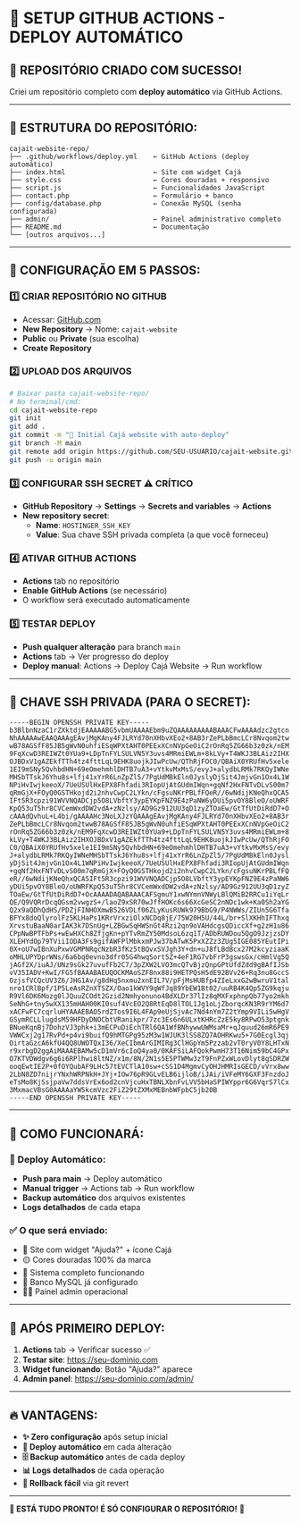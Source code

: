 # 🤖 SETUP GITHUB ACTIONS - DEPLOY AUTOMÁTICO

## 🎯 **REPOSITÓRIO CRIADO COM SUCESSO!**

Criei um repositório completo com **deploy automático** via GitHub Actions.

---

## 📁 **ESTRUTURA DO REPOSITÓRIO:**

```
cajait-website-repo/
├── .github/workflows/deploy.yml    ← GitHub Actions (deploy automático)
├── index.html                      ← Site com widget Cajá
├── style.css                       ← Cores douradas + responsivo
├── script.js                       ← Funcionalidades JavaScript
├── contact.php                     ← Formulário + banco
├── config/database.php             ← Conexão MySQL (senha configurada)
├── admin/                          ← Painel administrativo completo
├── README.md                       ← Documentação
└── [outros arquivos...]
```

---

## 🚀 **CONFIGURAÇÃO EM 5 PASSOS:**

### **1️⃣ CRIAR REPOSITÓRIO NO GITHUB**
- Acessar: [GitHub.com](https://github.com) 
- **New Repository** → Nome: `cajait-website`
- **Public** ou **Private** (sua escolha)
- **Create Repository**

### **2️⃣ UPLOAD DOS ARQUIVOS**
```bash
# Baixar pasta cajait-website-repo/
# No terminal/cmd:
cd cajait-website-repo
git init
git add .
git commit -m "🥭 Initial Cajá website with auto-deploy"
git branch -M main
git remote add origin https://github.com/SEU-USUARIO/cajait-website.git
git push -u origin main
```

### **3️⃣ CONFIGURAR SSH SECRET** ⚠️ **CRÍTICO**
- **GitHub Repository** → **Settings** → **Secrets and variables** → **Actions**
- **New repository secret**:
  - **Name**: `HOSTINGER_SSH_KEY`
  - **Value**: Sua chave SSH privada completa (a que você forneceu)

### **4️⃣ ATIVAR GITHUB ACTIONS**
- **Actions** tab no repositório
- **Enable GitHub Actions** (se necessário)
- O workflow será executado automaticamente

### **5️⃣ TESTAR DEPLOY**
- **Push qualquer alteração** para branch `main`
- **Actions** tab → Ver progresso do deploy
- **Deploy manual**: Actions → Deploy Cajá Website → Run workflow

---

## 🔑 **CHAVE SSH PRIVADA (PARA O SECRET):**

```
-----BEGIN OPENSSH PRIVATE KEY-----
b3BlbnNzaC1rZXktdjEAAAAABG5vbmUAAAAEbm9uZQAAAAAAAAABAAACFwAAAAdzc2gtcn
NhAAAAAwEAAQAAAgEAvjMgKAny4FJLRYd70nXHbvXEo2+8AB3rZePLbBmcLCr8Nvqom2tw
wB78AGSfF85JB5gWvN0uhfiESqWPXtAHT0PEExXCnNVpGeOiC2rOnRq5ZG66b3z0zk/nEM
9FqXcwD3REIWZt0YUa9+LDpTnFYLSULVN5Y3uvs4MRmiEWLm+8kLVy+T4WKJ3BLAiz2IHX
OJBDxV1gAZEkfTTh4tz4fttLqL9EHK8uojkJIwPcUw/QThRjFOC0/QBAiX0YRUfHv5xele
1EI9mSNy5QvhbdHN+69eOmehmhlDHTB7uA3+vYtkvMxMsS/evyJ+alydbLRMk7RKQyIWNe
MHSbTTskJ6Yhu8s+lfj41xYrR6LnZpZl5/7PgUdMBkEln0JyslyDjSit4JmjvGn1Ox4L1W
NPiHvIwjkeeoX/7UeUSUlHxEPX8Fhfadi3RIopUjAtGUdmIWqn+gqNf2HxFNTvDLvS00m7
qRmGjX+FOyQ0GSTHkojd2i2nhvCwpC2LYkn/cFgsuNKrPBLfFQeR//6wNdijKNeQhxQCA5
IFt5R3cpzi91WVVNQADCjp5O8LVbftY3ypEYKpFNZ9E4zPaNW6yDUi5pvOY8BleO/oUWRF
KpQ53uT5hr8CVCemWxdDW2vdA+zNzlsy/AD9Gz912UU3qD1zyZTOaEw/GtTfUtDiRdD7+O
cAAAdQvhuL+L4bi/gAAAAHc3NoLXJzYQAAAgEAvjMgKAny4FJLRYd70nXHbvXEo2+8AB3r
ZePLbBmcLCr8Nvqom2twwB78AGSfF85JB5gWvN0uhfiESqWPXtAHT0PEExXCnNVpGeOiC2
rOnRq5ZG66b3z0zk/nEM9FqXcwD3REIWZt0YUa9+LDpTnFYLSULVN5Y3uvs4MRmiEWLm+8
kLVy+T4WKJ3BLAiz2IHXOJBDxV1gAZEkfTTh4tz4fttLqL9EHK8uojkJIwPcUw/QThRjFO
C0/QBAiX0YRUfHv5xele1EI9mSNy5QvhbdHN+69eOmehmhlDHTB7uA3+vYtkvMxMsS/evy
J+alydbLRMk7RKQyIWNeMHSbTTskJ6Yhu8s+lfj41xYrR6LnZpZl5/7PgUdMBkEln0Jysl
yDjSit4JmjvGn1Ox4L1WNPiHvIwjkeeoX/7UeUSUlHxEPX8Fhfadi3RIopUjAtGUdmIWqn
+gqNf2HxFNTvDLvS00m7qRmGjX+FOyQ0GSTHkojd2i2nhvCwpC2LYkn/cFgsuNKrPBLfFQ
eR//6wNdijKNeQhxQCA5IFt5R3cpzi91WVVNQADCjp5O8LVbftY3ypEYKpFNZ9E4zPaNW6
yDUi5pvOY8BleO/oUWRFKpQ53uT5hr8CVCemWxdDW2vdA+zNzlsy/AD9Gz912UU3qD1zyZ
TOaEw/GtTfUtDiRdD7+OcAAAADAQABAAACAFSgmuY1xwNYmnVNWyLBlQMiB2RRCu1iYqLr
QE/Q9VQRrDcqQGsm2vwgzS+/laoZ9xSR70wJffHOKc6s66XcGeSC2nNDc1wk+Ka0Sh2aYG
Q2x9aQDhQdHS/PDZjFINHOXmwB526VDLf06ZLyKusRUWk979BbG9/P4NWWs/ZIUn5G6Tfa
BFYx8doQlyrolFz5KLHaPs1KRrVrxziOlxNCDq8jE/75W20H5U/44L/br+SlXKHhIFThxq
XrvstuBaaN0arIAK3k7DSnUg+LZBGwSqHWSnGt4Rzi2qn9oVAHdcgsQDiccXf+g2zH1u86
CPpNwBPTFbPs+wEwHXCh8ZfjgKn+pYTvRmZY50MdsoL6zq1T/ADbRUWDou5QgO9JzjzsDY
XLEHYdOp79TViiIODA3Fs9gifAWFPlMbkxmPJw37bATwK5PxXZZz3ZUg5IGE085YEutIPi
0X+oU7wIBnXuPxwVGMPNRqcNzbR3fKz5tBQvxSVJgh3Y+dn+uJ8fLBdBcx27M2kcyziaaK
oMHLUPYDprWNs/6a6bq0evno3dfr05G4hwqSortSZ+4eF1RG7vbFrP3gswsGx/cHmlVg5Q
jAGf2X/iuAJ/UNz9sGk27uvufFb2C7/3pZXW2LVO3mcQTvBjzQnpGPtUfdZdd9gBAfIJSb
vV35IADV+KwI/FG5fBAAABAEUQOCKMAoSZF8nx88i9HETPQsH5dE92BVv26+Rq3nu8GccS
OzjsfVCQcUV3Z6/JHG1Av/g8dHq5nxmu2xnEIL7V/pFjMsHUBfp4ZIeLxxG2wBwruV1tal
nro1CRlBpf/1P5LeAsRZnXTSZX/Oao1kWVY9qWfJq89YbEW1Bt02/uuRB4K4Qp5ZG9kqju
R9Vl6DK6Mozg0lJQuuZCOdt2Gzid2Nmhyonuno4BdXLDr37lIz8qMXFxphnpQb77yo2mkh
SeNhG+tny5wXX135mHAH00KI0suf4VcEO2Q8RtEqD8lTOL1Jg1oLjZborqcKN3R9rYM6d7
xACFwFC7cqrluHYAAAEBAO5rdZTos9I6L4FAp9eUjSjvAc7Nd4nYm7Z2tYmp9VILi5wHgV
GSymRCLLlugdsM59HFDyDNOCbtVRanikpr/7zc3Es6n6ULxtKHRcZzE5ky8RPwO53ptgnk
BNueKqnBj7DohzVJ3phk+i3mECPuDiEchTRl6QA1WfBNhywwUWMsaMr+qJquud26mR6PE9
VWWCxj2g17RvPd+p4vi9buifQ9hMTGPg95zM3w1WJUK3lSS8ZQ7AOHRKwu5+7G0Ecgl3qj
OirtaGzcA6kfU4QQ8UWOTQxI36/XeCIbmArGIMIRg3ClHGpYm5Pzzab2vT0ryV0Y8LHTxN
r9xrbgD2ggAiMAAAEBAMw5cD1mVr6cIoQ4ya0/0KAFSiLAFQokPwmH73T16Nim59bC4GPx
O7KTVDWdgv6g6i6RPlhwi8ltNZ/x1m/8N/2N1s5E5PTWMw3zT9FnPZxWLovDlyt8gSDRZW
ooqEwtIE2P+0fOYQubAF9LHc57tEVCTlA10sw+cSS1D4MgmvCyOHJHMRIsGECD/vVrx8ww
2LbN8ZD7nijrYNxhWRPNkH+JYj+IOw76pR9GLvELB6ijloB/iJAi/iVFeMY6GXF3FnzdoJ
eTsMo8KjSsjpaVw7ddsVrEx6od2cnVjcuHxTBNLXbnFvLVV5bHaSPIWYppr6G6VqrS7lCx
3MxmacVBsG0AAAAaYW5kcmVzc2FiZ29tZXMxMEBnbWFpbC5jb20B
-----END OPENSSH PRIVATE KEY-----
```

---

## 🎯 **COMO FUNCIONARÁ:**

### **🔄 Deploy Automático:**
- **Push para main** → Deploy automático
- **Manual trigger** → Actions tab → Run workflow
- **Backup automático** dos arquivos existentes
- **Logs detalhados** de cada etapa

### **✅ O que será enviado:**
- 🥭 Site com widget "Ajuda?" + ícone Cajá
- 🟡 Cores douradas 100% da marca
- 📱 Sistema completo funcionando
- 🔑 Banco MySQL já configurado
- 👨‍💼 Painel admin operacional

---

## 🧪 **APÓS PRIMEIRO DEPLOY:**

1. **Actions** tab → Verificar sucesso ✅
2. **Testar site**: https://seu-dominio.com
3. **Widget funcionando**: Botão "Ajuda?" aparece
4. **Admin panel**: https://seu-dominio.com/admin/

---

## 🔥 **VANTAGENS:**

- **✨ Zero configuração** após setup inicial
- **🔄 Deploy automático** em cada alteração
- **🗄️ Backup automático** antes de cada deploy
- **📊 Logs detalhados** de cada operação
- **🚀 Rollback fácil** via git revert

---

**🎯 ESTÁ TUDO PRONTO! É SÓ CONFIGURAR O REPOSITÓRIO!** 🚀